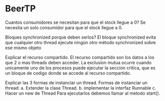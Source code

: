 # BeerTP
Cuantos consumidores se necesitan para que el stock llegue a 0?
Se necesita un solo consumidor para que el stock llegue a 0.

Bloques synchronized porque deben serlos? 
El bloque synchronized evita que cualquier otro thread ejecute ningún otro método synchronized sobre ese mismo objeto

Explicar el recurso compartido. El recurso compartido son los datos a los que 2 o mas threads deben acceder. 
La exclusion mutua ocurre cuando unicamente uno de los procesos puede ejecutar la seccion critica, que es un bloque de codigo donde se accede al recurso compartido.

Explicar las 3 formas de instanciar un thread. Formas de instanciar un thread: 
a. Extender la clase Thread.
b. implementar la interfaz Runnable 
c. Hacer un new de Thread Para ejecutarlos debemos llamar al metodo start().

